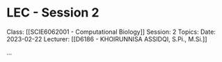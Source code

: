 # LEC - Session 2
Class: [[SCIE6062001 - Computational Biology]]
Session: 2
Topics: 
Date: 2023-02-22
Lecturer: [[D6186 - KHOIRUNNISA ASSIDQI, S.Pi., M.Si.]]

...